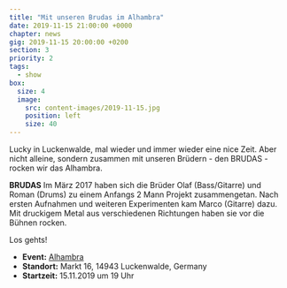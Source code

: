 ```yaml
---
title: "Mit unseren Brudas im Alhambra"
date: 2019-11-15 21:00:00 +0000
chapter: news
gig: 2019-11-15 20:00:00 +0200
section: 3
priority: 2
tags:
  - show
box:
  size: 4
  image:
    src: content-images/2019-11-15.jpg
    position: left
    size: 40
---
```


Lucky in Luckenwalde, mal wieder und immer wieder eine nice Zeit.
Aber nicht alleine, sondern zusammen mit unseren Brüdern - den BRUDAS - rocken wir das Alhambra.

**BRUDAS**
Im März 2017 haben sich die Brüder Olaf (Bass/Gitarre) und Roman (Drums) zu einem Anfangs 2 Mann Projekt zusammengetan.
Nach ersten Aufnahmen und weiteren Experimenten kam Marco (Gitarre) dazu.
Mit druckigem Metal aus verschiedenen Richtungen haben sie vor die Bühnen rocken.

Los gehts!
* **Event:** [Alhambra](https://www.facebook.com/events/559026191519894/)
* **Standort:** Markt 16, 14943 Luckenwalde, Germany
* **Startzeit:** 15.11.2019 um 19 Uhr
